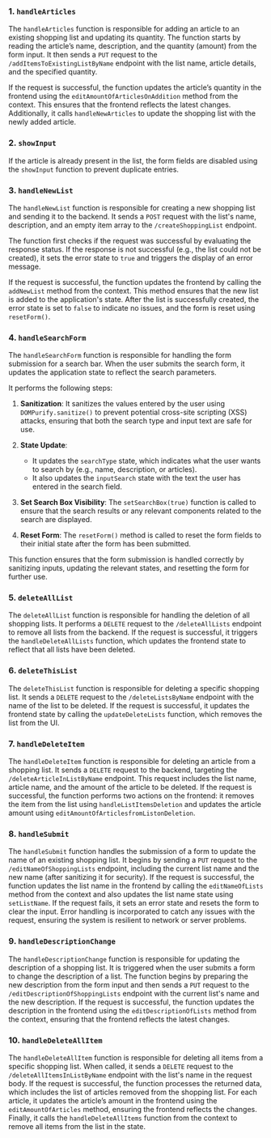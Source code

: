 ### 1. `handleArticles` 

The `handleArticles` function is responsible for adding an article to an existing shopping list and updating its quantity. 
The function starts by reading the article’s name, description, and the quantity (amount) from the form input. It then sends a `PUT` request to the `/addItemsToExistingListByName` endpoint with the list name, article details, and the specified quantity.

If the request is successful, the function updates the article’s quantity in the frontend using the `editAmountOfArticlesOnAddition` method from the context. This ensures that the frontend reflects the latest changes. Additionally, it calls `handleNewArticles` to update the shopping list with the newly added article.

### 2. `showInput` 
If the article is already present in the list, the form fields are disabled using the `showInput` function to prevent duplicate entries.

### 3. `handleNewList`

The `handleNewList` function is responsible for creating a new shopping list and sending it to the backend. It sends a `POST` request with the list's name, description, and an empty item array to the `/createShoppingList` endpoint.

The function first checks if the request was successful by evaluating the response status. If the response is not successful (e.g., the list could not be created), it sets the error state to `true` and triggers the display of an error message.

If the request is successful, the function updates the frontend by calling the `addNewList` method from the context. This method ensures that the new list is added to the application's state. After the list is successfully created, the error state is set to `false` to indicate no issues, and the form is reset using `resetForm()`.

### 4. `handleSearchForm`

The `handleSearchForm` function is responsible for handling the form submission for a search bar. When the user submits the search form, it updates the application state to reflect the search parameters.

It performs the following steps:

1. **Sanitization**: It sanitizes the values entered by the user using `DOMPurify.sanitize()` to prevent potential cross-site scripting (XSS) attacks, ensuring that both the search type and input text are safe for use.
   
2. **State Update**: 
   - It updates the `searchType` state, which indicates what the user wants to search by (e.g., name, description, or articles).
   - It also updates the `inputSearch` state with the text the user has entered in the search field.

3. **Set Search Box Visibility**: The `setSearchBox(true)` function is called to ensure that the search results or any relevant components related to the search are displayed.

4. **Reset Form**: The `resetForm()` method is called to reset the form fields to their initial state after the form has been submitted.

This function ensures that the form submission is handled correctly by sanitizing inputs, updating the relevant states, and resetting the form for further use.

### 5. `deleteAllList`

The `deleteAllList` function is responsible for handling the deletion of all shopping lists. It performs a `DELETE` request to the `/deleteAllLists` endpoint to remove all lists from the backend. If the request is successful, it triggers the `handleDeleteAllLists` function, which updates the frontend state to reflect that all lists have been deleted. 

### 6. `deleteThisList`

The `deleteThisList` function is responsible for deleting a specific shopping list. It sends a `DELETE` request to the `/deleteListsByName` endpoint with the name of the list to be deleted. If the request is successful, it updates the frontend state by calling the `updateDeleteLists` function, which removes the list from the UI. 

### 7. `handleDeleteItem`

The `handleDeleteItem` function is responsible for deleting an article from a shopping list. It sends a `DELETE` request to the backend, targeting the `/deleteArticleInListByName` endpoint. This request includes the list name, article name, and the amount of the article to be deleted. If the request is successful, the function performs two actions on the frontend: it removes the item from the list using `handleListItemsDeletion` and updates the article amount using `editAmountOfArticlesfromListonDeletion`.

### 8. `handleSubmit`

The `handleSubmit` function handles the submission of a form to update the name of an existing shopping list. It begins by sending a `PUT` request to the `/editNameOfShoppingLists` endpoint, including the current list name and the new name (after sanitizing it for security). If the request is successful, the function updates the list name in the frontend by calling the `editNameOfLists` method from the context and also updates the list name state using `setListName`. If the request fails, it sets an error state and resets the form to clear the input. Error handling is incorporated to catch any issues with the request, ensuring the system is resilient to network or server problems.

### 9. `handleDescriptionChange`

The `handleDescriptionChange` function is responsible for updating the description of a shopping list. It is triggered when the user submits a form to change the description of a list. The function begins by preparing the new description from the form input and then sends a `PUT` request to the `/editDescriptionOfShoppingLists` endpoint with the current list's name and the new description. If the request is successful, the function updates the description in the frontend using the `editDescriptionOfLists` method from the context, ensuring that the frontend reflects the latest changes. 

### 10. `handleDeleteAllItem`

The `handleDeleteAllItem` function is responsible for deleting all items from a specific shopping list. When called, it sends a `DELETE` request to the `/deleteAllItemsInListByName` endpoint with the list's name in the request body. If the request is successful, the function processes the returned data, which includes the list of articles removed from the shopping list. For each article, it updates the article’s amount in the frontend using the `editAmountOfArticles` method, ensuring the frontend reflects the changes. Finally, it calls the `handleDeleteAllItems` function from the context to remove all items from the list in the state. 
